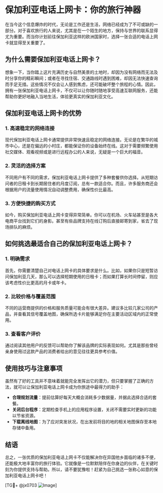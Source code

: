 # 保加利亚电话上网卡：你的旅行神器

在当今这个信息爆炸的时代，无论是工作还是生活，网络已经成为了不可或缺的一部分。对于喜欢旅行的人来说，尤其是在一个陌生的地方，保持与世界的联系显得尤为重要。而当你计划前往保加利亚这样的欧洲国家时，选择一张合适的电话上网卡就显得至关重要了。

## 为什么需要保加利亚电话上网卡？

想象一下，当你踏上这片充满历史与自然美景的土地时，却因为没有网络而无法及时分享你的精彩瞬间；或者在寻找住宿、交通路线时遇到困难，却因无法快速查询而手足无措。这些情况不仅会让人感到焦虑，还可能破坏整个旅程的心情。因此，拥有一张保加利亚电话上网卡，不仅可以让你随时随地享受高速互联网服务，还能帮助你更好地融入当地生活，体验更真实的保加利亚文化。

## 保加利亚电话上网卡的优势

### 1. 高速稳定的网络连接
现代保加利亚电话上网卡通常提供非常快速且稳定的网络连接。无论是在繁华的城市中心，还是在偏远的小村庄，都能保证你的设备始终在线。这对于需要频繁使用社交媒体、观看视频或是进行远程办公的人来说，无疑是一个巨大的福音。

### 2. 灵活的选择方案
不同用户有不同的需求，保加利亚电话上网卡提供了多种套餐供你选择。从短期访问者的日租卡到长期居住者的月度订阅，总有一款适合你。而且，许多服务商还会根据用户的流量使用情况自动调整费用，确保性价比最高。

### 3. 方便快捷的购买方式
如今，购买保加利亚电话上网卡变得异常简单。你可以在机场、火车站甚至是各大电商平台找到它们的身影。甚至有些品牌支持在线订购后直接邮寄到家，省去了现场排队的麻烦。

## 如何挑选最适合自己的保加利亚电话上网卡？

### 1. 明确需求
首先，你需要清楚自己对电话上网卡的具体要求是什么。比如，如果你只是短暂访问保加利亚几天，那么可以选择短期使用的日租卡；而如果打算长时间停留，则应该考虑性价比更高的月卡或年卡。

### 2. 比较价格与覆盖范围
不同的运营商提供的价格和服务质量可能会有很大差异。建议多比较几家公司的产品，并查看其信号覆盖地图，确保所选卡片能够满足你在主要活动区域内的正常使用。

### 3. 查看客户评价
通过阅读其他用户的反馈可以帮助你了解该品牌的实际表现如何。尤其是那些曾经亲身使用过这款产品的消费者给出的意见往往更具参考价值。

## 使用技巧与注意事项

虽然有了好的工具并不意味着就能完全发挥出它的潜力，但只要掌握了正确的方法，就可以让保加利亚电话上网卡成为你旅途中最得力的助手：

- **合理规划流量**：提前估算好每天大概会消耗多少数据量，并据此选择合适的套餐。
- **关闭后台程序**：定期检查手机上的应用程序设置，关闭不需要实时更新的功能以节省资源。
- **下载离线地图**：为了应对突发状况，在出发前将目的地的相关地图保存至本地存储中备用。

## 结语

总之，一张优质的保加利亚电话上网卡不仅能解决你在异国他乡面临的诸多不便，还能极大地丰富你的旅行体验。它就像是一位默默陪伴在你身边的伙伴，在关键时刻为你提供支持与帮助。所以，请不要犹豫啦！赶紧为自己挑选一张称心如意的保加利亚电话上网卡吧！

[TG💪+ @jx0703 ![Image](https://github.com/user-attachments/assets/dbca1d08-cadb-493c-b0ec-ad6f7a83f270)]